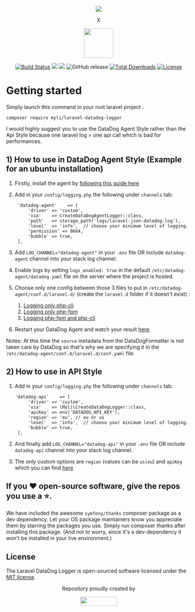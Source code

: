 <p align="center"><a href="https://laravel.com" target="_blank"><img src="https://laravel.com/assets/img/components/logo-laravel.svg"></a></p><p align="center">X</p>
<p align="center"><a href="https://www.datadoghq.com" target="_blank"><img width="80" height="80" src="https://imgix.datadoghq.com/img/dd_logo_70x75.png?fm=png&auto=format&lossless=1%22"></a></p>

<p align="center">
<a href="https://travis-ci.org/myLocalInfluence/laravel-datadog-logger"><img src="https://travis-ci.org/myLocalInfluence/laravel-datadog-logger.svg" alt="Build Status"></a>
<a href="https://codeclimate.com/github/myLocalInfluence/laravel-datadog-logger/maintainability"><img src="https://api.codeclimate.com/v1/badges/5ce73ef2de5fdebeee39/maintainability" /></a>
<a href="https://codeclimate.com/github/myLocalInfluence/laravel-datadog-logger/test_coverage"><img src="https://api.codeclimate.com/v1/badges/5ce73ef2de5fdebeee39/test_coverage" /></a>
<img alt="GitHub release" src="https://img.shields.io/github/release/myLocalInfluence/laravel-datadog-logger">
<a href="https://packagist.org/packages/myli/laravel-datadog-logger"><img src="https://poser.pugx.org/myli/laravel-datadog-logger/d/total.svg" alt="Total Downloads"></a>
<a href="https://packagist.org/packages/myli/laravel-datadog-logger"><img src="https://poser.pugx.org/myli/laravel-datadog-logger/license.svg" alt="License"></a>
</p>

# Getting started

Simply launch this command in your root laravel project : 

`composer require myli/laravel-datadog-logger`

I would highly suggest you to use the DataDog Agent Style rather than the Api Style because one laravel log = one api call which is bad for performances.

## 1) How to use in DataDog Agent Style (Example for an ubuntu installation)

1) Firstly, install the agent by <a href="https://app.datadoghq.com/account/settings#agent">following this guide here</a>

2) Add in your `config/logging.php` the following under `channels` tab:

        'datadog-agent'    => [
            'driver' => 'custom',
            'via'    => CreateDataDogAgentLogger::class,
            'path'   => storage_path('logs/laravel-json-datadog.log'),
            'level'  => 'info',  // choose your minimum level of logging.
            'permission' => 0664,
            'bubble' => true,
        ],
3) Add `LOG_CHANNEL="datadog-agent"` in your `.env` file OR include `datadog-agent` channel into your stack log channel.
4) Enable logs by setting `logs_enabled: true` in the default `/etc/datadog-agent/datadog.yaml` file on the server where the project is hosted.
5) Choose only one config between those 3 files to put in `/etc/datadog-agent/conf.d/laravel.d/` (create the `laravel.d` folder if it doesn't exist) : 
    1) <a href="https://github.com/myLocalInfluence/laravel-datadog-logger/blob/master/conf/cli-only/conf.yaml">Logging only php-cli</a>
    2) <a href="https://github.com/myLocalInfluence/laravel-datadog-logger/blob/master/conf/fpm-only/conf.yaml">Logging only php-fpm</a>
    3) <a href="https://github.com/myLocalInfluence/laravel-datadog-logger/blob/master/conf/cli-fpm/conf.yaml">Logging php-fpm and php-cli</a>
6) Restart your DataDog Agent and watch your result <a href="https://app.datadoghq.com/logs/livetail">here</a>.

Notes: At this time the `source` metadata from the DataDogFormatter is not taken care by DataDog so that's why we are specifying it in the `/etc/datadog-agent/conf.d/laravel.d/conf.yaml` file.

## 2) How to use in API Style

1) Add in your `config/logging.php` the following under `channels` tab:

       'datadog-api'    => [
            'driver' => 'custom',
            'via'    => \Myli\CreateDataDogLogger::class,
            'apiKey' => env('DATADOG_API_KEY'),
            'region' => 'eu', // eu or us
            'level'  => 'info',  // choose your minimum level of logging.
            'bubble' => true,
        ],
            
2) And finally add `LOG_CHANNEL="datadog-api"` in your `.env` file OR include `datadog-api` channel into your stack log channel.
3) The only custom options are `region` (values can be `us|eu`) and `apiKey` which you can find <a href="https://app.datadoghq.com/account/settings#api">here</a>

## If you ❤️ open-source software, give the repos you use a ⭐️.
We have included the awesome `symfony/thanks` composer package as a dev
dependency. Let your OS package maintainers know you appreciate them by starring
the packages you use. Simply run composer thanks after installing this package.
(And not to worry, since it's a dev-dependency it won't be installed in your
live environment.)

## License

The Laravel DataDog Logger is open-sourced software licensed under the [MIT license](https://opensource.org/licenses/MIT).

<p align="center">Repository proudly created by</p><p align="center"><a href="https://www.myli.io" target="_blank"><img width="100" height="25" src="https://www.myli.io/wp-content/uploads/2016/12/LOGO-MYLI.png"></a></p>
